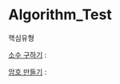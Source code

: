 # Algorithm_Test
핵심유형

[소수 구하기](https://www.acmicpc.net/problem/1929) :

[암호 만들기](https://www.acmicpc.net/problem/1759) :
